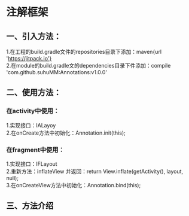 # 注解框架

## 一、引入方法：
1.在工程的build.gradle文件的repositories目录下添加：maven{url 'https://jitpack.io'}<br/>
2.在module的build.gradle文的dependencies目录下件添加：compile 'com.github.suhuMM:Annotations:v1.0.0'<br/>

## 二、使用方法：
### 在activity中使用：<br/>
1.实现接口：IALayoy <br/>
2.在onCreate方法中初始化：Annotation.init(this);<br/>

### 在fragment中使用：<br/>
1.实现接口：IFLayout <br/>
2.重新方法：inflateView 并返回：return View.inflate(getActivity(), layout, null); <br/>
3.在onCreateView方法中初始化：Annotation.bind(this); <br/>

## 三、方法介绍
